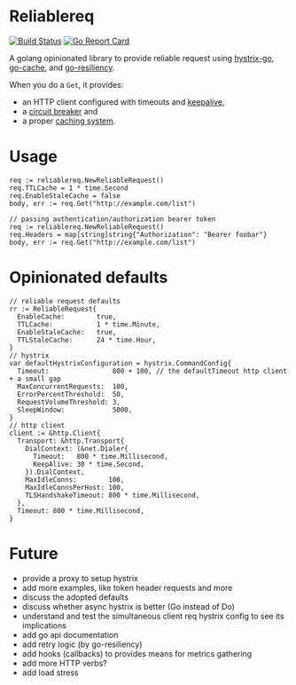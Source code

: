 # Reliablereq
[![Build Status](https://secure.travis-ci.org/globocom/megadraft.png?branch=master)](https://travis-ci.org/globocom/megadraft) [![Go Report Card](https://goreportcard.com/badge/github.com/globocom/reliable-request)](https://goreportcard.com/report/github.com/globocom/reliable-request)

A golang opinionated library to provide reliable request using [hystrix-go](https://github.com/afex/hystrix-go), [go-cache](https://github.com/patrickmn/go-cache), and [go-resiliency](https://github.com/eapache/go-resiliency).

When you do a `Get`, it provides:
* an HTTP client configured with timeouts and [keepalive](https://en.wikipedia.org/wiki/HTTP_persistent_connection),
* a [circuit breaker](https://martinfowler.com/bliki/CircuitBreaker.html) and
* a proper [caching system](https://en.wikipedia.org/wiki/Cache_(computing)).

# Usage

```golang
req := reliablereq.NewReliableRequest()
req.TTLCache = 1 * time.Second
req.EnableStaleCache = false
body, err := req.Get("http://example.com/list")

// passing authentication/authorization bearer token
req := reliablereq.NewReliableRequest()
req.Headers = map[string]string{"Authorization": "Bearer foobar"}
body, err := req.Get("http://example.com/list")
```

# Opinionated defaults

```golang
// reliable request defaults
rr := ReliableRequest{
  EnableCache:        true,
  TTLCache:           1 * time.Minute,
  EnableStaleCache:   true,
  TTLStaleCache:      24 * time.Hour,
}
// hystrix
var defaultHystrixConfiguration = hystrix.CommandConfig{
  Timeout:                800 + 100, // the defaultTimeout http client + a small gap
  MaxConcurrentRequests:  100,
  ErrorPercentThreshold:  50,
  RequestVolumeThreshold: 3,
  SleepWindow:            5000,
}
// http client
client := &http.Client{
  Transport: &http.Transport{
    DialContext: (&net.Dialer{
      Timeout:   800 * time.Millisecond,
      KeepAlive: 30 * time.Second,
    }).DialContext,
    MaxIdleConns:        100,
    MaxIdleConnsPerHost: 100,
    TLSHandshakeTimeout: 800 * time.Millisecond,
  },
  Timeout: 800 * time.Millisecond,
}
```

# Future

* provide a proxy to setup hystrix
* add more examples, like token header requests and more
* discuss the adopted defaults
* discuss whether async hystrix is better (Go instead of Do)
* understand and test the simultaneous client req hystrix config to see its implications
* add go api documentation
* add retry logic (by go-resiliency)
* add hooks (callbacks) to provides means for metrics gathering
* add more HTTP verbs?
* add load stress
